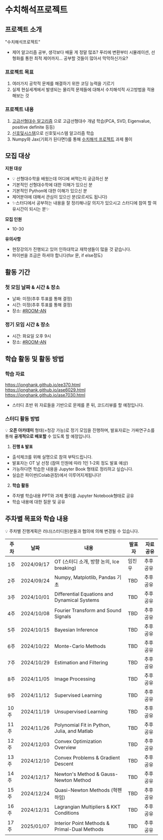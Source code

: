 # 수치해석프로젝트
## 프로젝트 소개
"수치해석프로젝트"
- 제어 알고리즘 공부, 생각보다 배울 게 정말 많죠? 푸리에 변환부터 시뮬레이션, 선형화를 통한 최적 제어까지… 공부할 것들이 많아서 막막하신가요?


### 프로젝트 목표
1. 여러가지 공학적 문제를 해결하기 위한 코딩 능력을 기르기
2. 실제 현실세계에서 발생되는 물리적 문제들에 대해서 수치해석적 사고방법을 적용해보는 것


### 프로젝트 내용
1. [고급선형대수 알고리즘](https://www.youtube.com/watch?v=CytxrmaUY98&list=PL9k2wIz8VsfMn-03Oe7Hmf1ZSTzvFDikk) 으로 고급선형대수 개념 학습(PCA, SVD, Eigenvalue, positive definite 등등)
2. [신호및시스템](https://www.youtube.com/watch?v=hFESdfFDz44&list=PL_iJu012NOxcDuKgSjTKJZJd3bQtkAyZU)으로 신호및시스템 알고리즘 학습
3. Numpy와 Jax(기회가 된다면!)를 통해 [수치해석 프로젝트](https://jonghank.github.io/ase3001.html) 과제 풀이



## 모집 대상

**지원 대상**
* 💡 선형대수학을 배웠는데 어디에 써먹는지 궁금하신 분
* 기본적인 선형대수학에 대한 이해가 있으신 분
* 기본적인 Python에 대한 이해가 있으신 분
* 제어분야에 대해서 관심이 있으신 분(모르셔도 됩니다)
* ✨스터디에서 공부하는 내용을 잘 정리해나갈 의지가 있으시고 스터디에 참여 할 여유시간이 되시는 분✨

**모집 인원**
- 10-30

**유의사항**
- 현장강의가 진행되고 있어 인하대학교 재학생들이 많을 것 같습니다.
- 파이썬을 조금은 하셔야 합니다(for 문, if else정도)

## 활동 기간
### 첫 모임 날짜 & 시간 & 장소
- 날짜: 미정(추후 투표를 통해 결정)
- 시간: 미정(추후 투표를 통해 결정)
- 장소: [#ROOM-AN](https://discord.com/channels/944032730050621450/1068785215813730405)

### 정기 모임 시간 & 장소

- 시간: 화요일 오후 9시
- 장소: [#ROOM-AN](https://discord.com/channels/944032730050621450/1068785215813730405)

## 학습 활동 및 활동 방법
### 학습 자료
https://jonghank.github.io/ee370.html
https://jonghank.github.io/ase6029.html
https://jonghank.github.io/ase7030.html

* 스터디 초반 위 자료들을 기반으로 문제를 푼 뒤, 코드리뷰를 할 예정입니다.

### 스터디 활동 방법
💡 **오픈 아카데미** 형태(=청강 가능)로 정기 모임을 진행하며, 발표자료는 가짜연구소를 통해 **공개적으로 배포할** 수 있도록 할 예정입니다.
    
1. **진행 & 발표**
* 출석체크를 위해 실명으로 참여 부탁드립니다.
* 발표자는 OT 날 선정 (참여 인원에 따라 1인 1-2회 정도 발표 예상)
* 가능하다면 학습한 내용을 Jupyter Book 형태로 정리하고 싶습니다.
* 실습은 파이썬(Colab권장)에서 이루어지게됩니다!

    
2. **학습 활동**
- 주차별 학습내용 PPT와 과제 풀이를 Jupyter Notebook형태로 공유
- 학습 내용에 대한 질문 및 공유

## 주차별 목표와 학습 내용
💡 주차별 진행계획은 러너(스터디원)분들과 협의에 의해 변경될 수 있습니다.

| 주차  | 날짜        | 내용                                                           | 발표자  | 자료공유 |
| ---  | ---------- | ------------------------------------------------------------- | ------- | -------- |
| 1주  | 2024/09/17 | OT (스터디 소개, 방향 논의, Ice breaking)                     | 임진우  | 추후공유 |
| 2주  | 2024/09/24 | Numpy, Matplotlib, Pandas 기초                                  | TBD     | 추후공유 |
| 3주  | 2024/10/01 | Differential Equations and Dynamical Systems                   | TBD     | 추후공유 |
| 4주  | 2024/10/08 | Fourier Transform and Sound Signals                            | TBD     | 추후공유 |
| 5주  | 2024/10/15 | Bayesian Inference                                             | TBD     | 추후공유 |
| 6주  | 2024/10/22 | Monte-Carlo Methods                                            | TBD     | 추후공유 |
| 7주  | 2024/10/29 | Estimation and Filtering                                       | TBD     | 추후공유 |
| 8주  | 2024/11/05 | Image Processing                                               | TBD     | 추후공유 |
| 9주  | 2024/11/12 | Supervised Learning                                            | TBD     | 추후공유 |
| 10주 | 2024/11/19 | Unsupervised Learning                                          | TBD     | 추후공유 |
| 11주 | 2024/11/26 | Polynomial Fit in Python, Julia, and Matlab                    | TBD     | 추후공유 |
| 12주 | 2024/12/03 | Convex Optimization Overview                  | TBD     | 추후공유 |
| 13주 | 2024/12/10 | Convex Problems & Gradient Descent             | TBD     | 추후공유 |
| 14주 | 2024/12/17 | Newton's Method & Gauss-Newton Method       | TBD     | 추후공유 |
| 15주 | 2024/12/24 | Quasi-Newton Methods (혁펜하임)                      | TBD     | 추후공유 |
| 16주 | 2024/12/31 | Lagrangian Multipliers & KKT Conditions      | TBD     | 추후공유 |
| 17주 | 2025/01/07 | Interior Point Methods & Primal-Dual Methods    | TBD     | 추후공유 |
